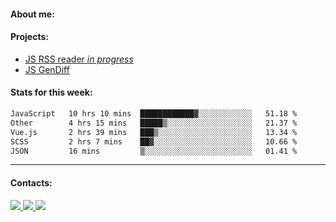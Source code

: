 #### About me:

#### Projects:
- [JS RSS reader *in progress*](https://github.com/GKoil/frontend-project-lvl3)
- [JS GenDiff](https://github.com/GKoil/GenDiff)

#### Stats for this week:
<!--START_SECTION:waka-->

```txt
JavaScript   10 hrs 10 mins  ████████████▓░░░░░░░░░░░░   51.18 %
Other        4 hrs 15 mins   █████▒░░░░░░░░░░░░░░░░░░░   21.37 %
Vue.js       2 hrs 39 mins   ███▒░░░░░░░░░░░░░░░░░░░░░   13.34 %
SCSS         2 hrs 7 mins    ██▓░░░░░░░░░░░░░░░░░░░░░░   10.66 %
JSON         16 mins         ▒░░░░░░░░░░░░░░░░░░░░░░░░   01.41 %
```

<!--END_SECTION:waka-->
---
#### Contacts:

<a target='_blank' title='LinkedIn' href="https://www.linkedin.com/in/gkoil/">
  <img src="https://img.shields.io/badge/LinkedIn-0077B5?style=for-the-badge&logo=linkedin&logoColor=white" />
</a>
<a target='_blank' title='Telegram' href="https://t.me/gkoil">
  <img src="https://img.shields.io/badge/Telegram-2CA5E0?style=for-the-badge&logo=telegram&logoColor=white" />
</a>
<a target='_blank' title='Gmail' href="mailto: gk.grigorev@gmail.com">
  <img src="https://img.shields.io/badge/Gmail-D14836?style=for-the-badge&logo=gmail&logoColor=white" />
</a>

